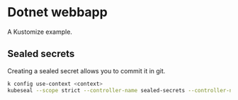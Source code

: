# Dotnet webbapp

A Kustomize example.

## Sealed secrets

Creating a sealed secret allows you to commit it in git.

```sh
k config use-context <context>
kubeseal --scope strict --controller-name sealed-secrets --controller-namespace sealed-secrets --format yaml < secret-appsettings.yaml > sealed-secret-appsettings.yaml
```
